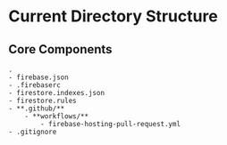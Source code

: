 # Current Directory Structure

## Core Components

```
.
- firebase.json
- .firebaserc
- firestore.indexes.json
- firestore.rules
- **.github/**
    - **workflows/**
        - firebase-hosting-pull-request.yml
- .gitignore
```
